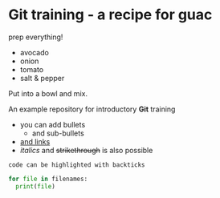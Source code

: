 # Git training - a recipe for guac
prep everything!
- avocado
- onion
- tomato
- salt & pepper

Put into a bowl and mix.


An example repository for introductory **Git** training 

- you can add bullets
  - and sub-bullets
- [and links](https://bio-it.embl.de)
- *italics* and ~~strikethrough~~ is also possible

`code can be highlighted with backticks `

```Python
for file in filenames:
  print(file)

